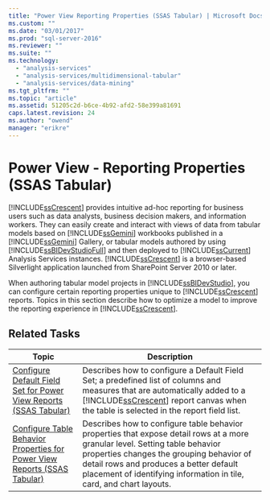 ```yaml
---
title: "Power View Reporting Properties (SSAS Tabular) | Microsoft Docs"
ms.custom: ""
ms.date: "03/01/2017"
ms.prod: "sql-server-2016"
ms.reviewer: ""
ms.suite: ""
ms.technology: 
  - "analysis-services"
  - "analysis-services/multidimensional-tabular"
  - "analysis-services/data-mining"
ms.tgt_pltfrm: ""
ms.topic: "article"
ms.assetid: 51205c2d-b6ce-4b92-afd2-58e399a81691
caps.latest.revision: 24
ms.author: "owend"
manager: "erikre"
---
```

# Power View - Reporting Properties (SSAS Tabular)
  [!INCLUDE[ssCrescent](../../a9notintoc/includes/sscrescent-md.md)] provides intuitive ad-hoc reporting for business users such as data analysts, business decision makers, and information workers. They can easily create and interact with views of data from tabular models based on [!INCLUDE[ssGemini](../../a9notintoc/includes/ssgemini-md.md)] workbooks published in a [!INCLUDE[ssGemini](../../a9notintoc/includes/ssgemini-md.md)] Gallery, or tabular models authored by using [!INCLUDE[ssBIDevStudioFull](../../a9notintoc/includes/ssbidevstudiofull-md.md)] and then deployed to [!INCLUDE[ssCurrent](../../a9notintoc/includes/sscurrent-md.md)] Analysis Services instances. [!INCLUDE[ssCrescent](../../a9notintoc/includes/sscrescent-md.md)] is a browser-based Silverlight application launched from SharePoint Server 2010 or later.  
  
 When authoring tabular model projects in [!INCLUDE[ssBIDevStudio](../../a9notintoc/includes/ssbidevstudio-md.md)], you can configure certain reporting properties unique to [!INCLUDE[ssCrescent](../../a9notintoc/includes/sscrescent-md.md)] reports. Topics in this section describe how to optimize a model to improve the reporting experience in [!INCLUDE[ssCrescent](../../a9notintoc/includes/sscrescent-md.md)].  
  
## Related Tasks  
  
|Topic|Description|  
|-----------|-----------------|  
|[Configure Default Field Set for Power View Reports &#40;SSAS Tabular&#41;](../../analysis-services/tabular-models/power-view-configure-default-field-set-for-reports.md)|Describes how to configure a Default Field Set; a predefined list of columns and measures that are automatically added to a [!INCLUDE[ssCrescent](../../a9notintoc/includes/sscrescent-md.md)] report canvas when the table is selected in the report field list.|  
|[Configure Table Behavior Properties for Power View Reports &#40;SSAS Tabular&#41;](../../analysis-services/tabular-models/power-view-configure-table-behavior-properties-for-reports.md)|Describes how to configure table behavior properties that expose detail rows at a more granular level. Setting table behavior properties changes the grouping behavior of detail rows and produces a better default placement of identifying information in tile, card, and chart layouts.|  
  
  